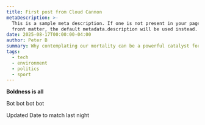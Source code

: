```yaml
---
title: First post from Cloud Cannon
metaDescription: >-
  This is a sample meta description. If one is not present in your page/post's
  front matter, the default metadata.description will be used instead.
date: 2025-08-17T00:00:00-04:00
author: Peter B
summary: Why contemplating our mortality can be a powerful catalyst for change
tags:
  - tech
  - environment
  - politics
  - sport
---
```

**Boldness is all**

Bot bot bot bot

Updated Date to match last night

&nbsp;

&nbsp;
